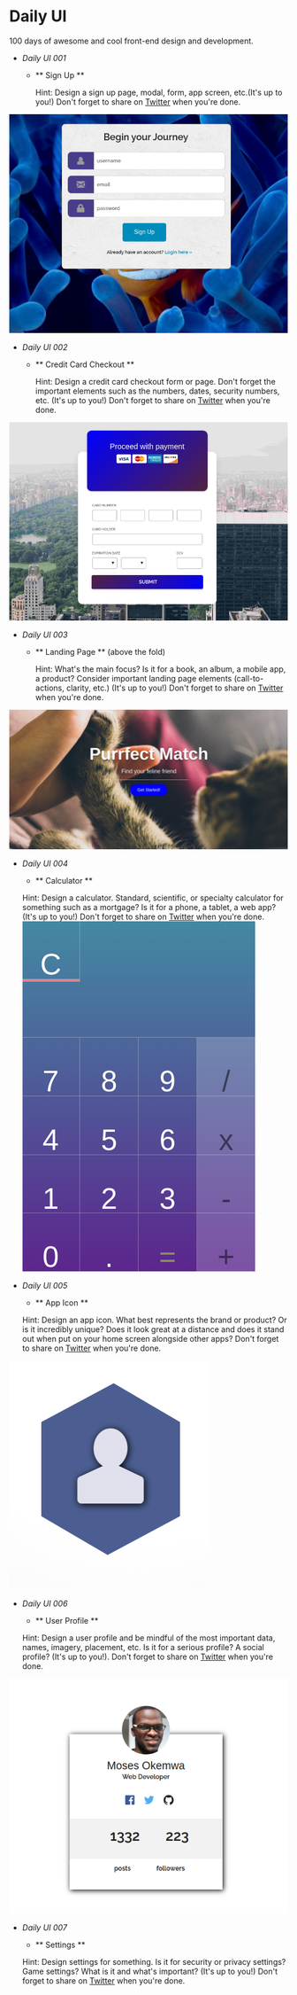 # Daily UI
100 days of awesome and cool front-end design and development.

* _Daily UI 001_

    * ** Sign Up **
    
        Hint: Design a sign up page, modal, form, app screen, etc.(It's up to you!)
        Don't forget to share on [Twitter](https://twitter.com/MosesOkemwa) when you're done.
            
            
![Sign Up form](img/shots/Screenshot1.png)


* _Daily UI 002_

    * ** Credit Card Checkout **

        Hint: Design a credit card checkout form or page.
        Don't forget the important elements such as the numbers, dates, security numbers, etc. (It's up to you!)
        Don't forget to share on [Twitter](https://twitter.com/MosesOkemwa) when you're done.

![check-out form](img/shots/Screenshot2.png)


* _Daily UI 003_

    * ** Landing Page ** (above the fold)

        Hint: What's the main focus?
        Is it for a book, an album, a mobile app, a product?
        Consider important landing page elements
        (call-to-actions, clarity, etc.)
        (It's up to you!) Don't forget to share on [Twitter](https://twitter.com/MosesOkemwa) when you're done.

![landing page](img/shots/Screenshot3.png)

* _Daily UI 004_

    * ** Calculator **

    Hint: Design a calculator. Standard, scientific, or specialty calculator for something such as a mortgage? 
    Is it for a phone, a tablet, a web app? (It's up to you!)
    Don't forget to share on [Twitter](https://twitter.com/MosesOkemwa) when you're done.
![calculator](img/shots/Screenshot4.png)

* _Daily UI 005_

    * ** App Icon **
    
    Hint: Design an app icon.
    What best represents the brand or product? Or is it incredibly unique?
    Does it look great at a distance and does it stand out when put on your home screen alongside other apps?
    Don't forget to share on [Twitter](https://twitter.com/MosesOkemwa) when you're done.

![app icon](img/shots/Screenshot5.png)

* _Daily UI 006_

    * ** User Profile **
 
    Hint: Design a user profile and be mindful of the most important data, names, imagery, placement, etc.
    Is it for a serious profile? A social profile? (It's up to you!).
    Don't forget to share on [Twitter](https://twitter.com/MosesOkemwa) when you're done.
    
![user profile](img/shots/Screenshot6.png)


* _Daily UI 007_

    * ** Settings **
    
    Hint: Design settings for something.
    Is it for security or privacy settings? Game settings? What is it and what's important? (It's up to you!)
    Don't forget to share on [Twitter](https://twitter.com/MosesOkemwa) when you're done.